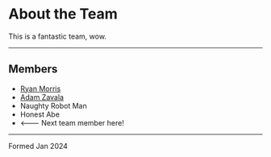 # About the Team

This is a fantastic team, wow. 

---

## Members

* [Ryan Morris](./ryan-morris.md)
* [Adam Zavala](./adam-zavala.md)
* Naughty Robot Man
* Honest Abe
* <--- Next team member here!


---

Formed Jan 2024
